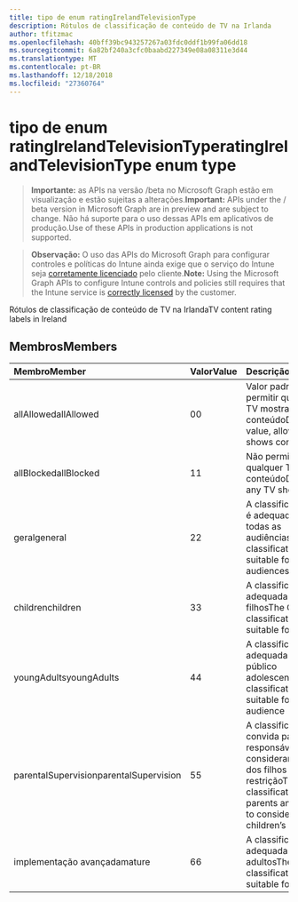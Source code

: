 ```yaml
---
title: tipo de enum ratingIrelandTelevisionType
description: Rótulos de classificação de conteúdo de TV na Irlanda
author: tfitzmac
ms.openlocfilehash: 40bff39bc943257267a03fdc0ddf1b99fa06dd18
ms.sourcegitcommit: 6a82bf240a3cfc0baabd227349e08a08311e3d44
ms.translationtype: MT
ms.contentlocale: pt-BR
ms.lasthandoff: 12/18/2018
ms.locfileid: "27360764"
---
```

# <a name="ratingirelandtelevisiontype-enum-type"></a><span data-ttu-id="2501b-103">tipo de enum ratingIrelandTelevisionType</span><span class="sxs-lookup"><span data-stu-id="2501b-103">ratingIrelandTelevisionType enum type</span></span>

> <span data-ttu-id="2501b-104">**Importante:** as APIs na versão /beta no Microsoft Graph estão em visualização e estão sujeitas a alterações.</span><span class="sxs-lookup"><span data-stu-id="2501b-104">**Important:** APIs under the / beta version in Microsoft Graph are in preview and are subject to change.</span></span> <span data-ttu-id="2501b-105">Não há suporte para o uso dessas APIs em aplicativos de produção.</span><span class="sxs-lookup"><span data-stu-id="2501b-105">Use of these APIs in production applications is not supported.</span></span>

> <span data-ttu-id="2501b-106">**Observação:** O uso das APIs do Microsoft Graph para configurar controles e políticas do Intune ainda exige que o serviço do Intune seja [corretamente licenciado](https://go.microsoft.com/fwlink/?linkid=839381) pelo cliente.</span><span class="sxs-lookup"><span data-stu-id="2501b-106">**Note:** Using the Microsoft Graph APIs to configure Intune controls and policies still requires that the Intune service is [correctly licensed](https://go.microsoft.com/fwlink/?linkid=839381) by the customer.</span></span>

<span data-ttu-id="2501b-107">Rótulos de classificação de conteúdo de TV na Irlanda</span><span class="sxs-lookup"><span data-stu-id="2501b-107">TV content rating labels in Ireland</span></span>
## <a name="members"></a><span data-ttu-id="2501b-108">Membros</span><span class="sxs-lookup"><span data-stu-id="2501b-108">Members</span></span>
|<span data-ttu-id="2501b-109">Membro</span><span class="sxs-lookup"><span data-stu-id="2501b-109">Member</span></span>|<span data-ttu-id="2501b-110">Valor</span><span class="sxs-lookup"><span data-stu-id="2501b-110">Value</span></span>|<span data-ttu-id="2501b-111">Descrição</span><span class="sxs-lookup"><span data-stu-id="2501b-111">Description</span></span>|
|:---|:---|:---|
|<span data-ttu-id="2501b-112">allAllowed</span><span class="sxs-lookup"><span data-stu-id="2501b-112">allAllowed</span></span>|<span data-ttu-id="2501b-113">0</span><span class="sxs-lookup"><span data-stu-id="2501b-113">0</span></span>|<span data-ttu-id="2501b-114">Valor padrão, para permitir que todos os TV mostra conteúdo</span><span class="sxs-lookup"><span data-stu-id="2501b-114">Default value, allow all TV shows content</span></span>|
|<span data-ttu-id="2501b-115">allBlocked</span><span class="sxs-lookup"><span data-stu-id="2501b-115">allBlocked</span></span>|<span data-ttu-id="2501b-116">1</span><span class="sxs-lookup"><span data-stu-id="2501b-116">1</span></span>|<span data-ttu-id="2501b-117">Não permitir que qualquer TV mostra conteúdo</span><span class="sxs-lookup"><span data-stu-id="2501b-117">Do not allow any TV shows content</span></span>|
|<span data-ttu-id="2501b-118">geral</span><span class="sxs-lookup"><span data-stu-id="2501b-118">general</span></span>|<span data-ttu-id="2501b-119">2</span><span class="sxs-lookup"><span data-stu-id="2501b-119">2</span></span>|<span data-ttu-id="2501b-120">A classificação de GA é adequada para todas as audiências</span><span class="sxs-lookup"><span data-stu-id="2501b-120">The GA classification is suitable for all audiences</span></span>|
|<span data-ttu-id="2501b-121">children</span><span class="sxs-lookup"><span data-stu-id="2501b-121">children</span></span>|<span data-ttu-id="2501b-122">3</span><span class="sxs-lookup"><span data-stu-id="2501b-122">3</span></span>|<span data-ttu-id="2501b-123">A classificação CH é adequada para filhos</span><span class="sxs-lookup"><span data-stu-id="2501b-123">The CH classification is suitable for children</span></span>|
|<span data-ttu-id="2501b-124">youngAdults</span><span class="sxs-lookup"><span data-stu-id="2501b-124">youngAdults</span></span>|<span data-ttu-id="2501b-125">4</span><span class="sxs-lookup"><span data-stu-id="2501b-125">4</span></span>|<span data-ttu-id="2501b-126">A classificação YA é adequada para o público adolescente</span><span class="sxs-lookup"><span data-stu-id="2501b-126">The YA classification is suitable for teenage audience</span></span>|
|<span data-ttu-id="2501b-127">parentalSupervision</span><span class="sxs-lookup"><span data-stu-id="2501b-127">parentalSupervision</span></span>|<span data-ttu-id="2501b-128">5</span><span class="sxs-lookup"><span data-stu-id="2501b-128">5</span></span>|<span data-ttu-id="2501b-129">A classificação de PS convida pais e responsáveis a considerar o acesso dos filhos de restrição</span><span class="sxs-lookup"><span data-stu-id="2501b-129">The PS classification invites parents and guardians to consider restriction children’s access</span></span>|
|<span data-ttu-id="2501b-130">implementação avançada</span><span class="sxs-lookup"><span data-stu-id="2501b-130">mature</span></span>|<span data-ttu-id="2501b-131">6</span><span class="sxs-lookup"><span data-stu-id="2501b-131">6</span></span>|<span data-ttu-id="2501b-132">A classificação MA é adequada para adultos</span><span class="sxs-lookup"><span data-stu-id="2501b-132">The MA classification is suitable for adults</span></span>|





